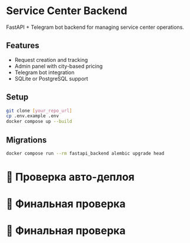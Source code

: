# Service Center Backend

FastAPI + Telegram bot backend for managing service center operations.

## Features

- Request creation and tracking
- Admin panel with city-based pricing
- Telegram bot integration
- SQLite or PostgreSQL support

## Setup

```bash
git clone [your_repo_url]
cp .env.example .env
docker compose up --build
```

## Migrations

```bash
docker compose run --rm fastapi_backend alembic upgrade head
```

# 🤖 Проверка авто-деплоя
# 🎯 Финальная проверка
# 🎯 Финальная проверка

